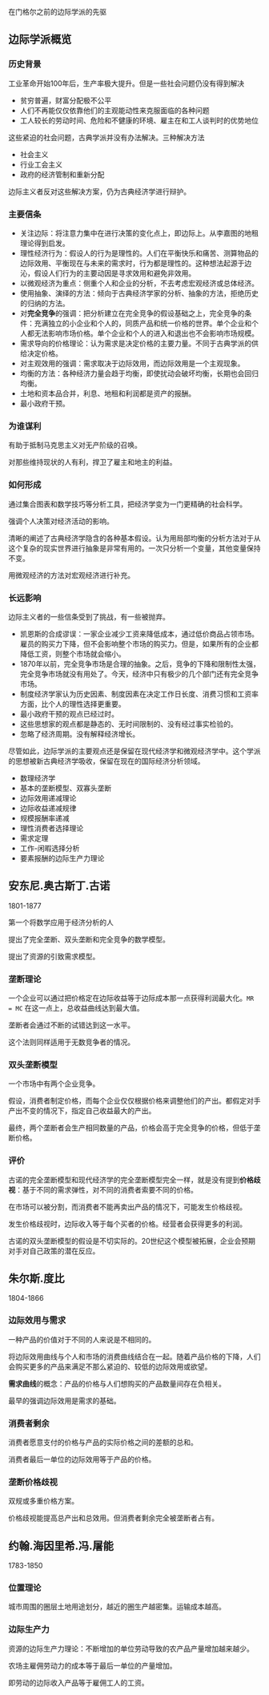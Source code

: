 
在门格尔之前的边际学派的先驱

## 边际学派概览

### 历史背景

工业革命开始100年后，生产率极大提升。但是一些社会问题仍没有得到解决
+ 贫穷普遍，财富分配极不公平
+ 人们不再能仅仅依靠他们的主观能动性来克服面临的各种问题
+ 工人较长的劳动时间、危险和不健康的环境、雇主在和工人谈判时的优势地位

这些紧迫的社会问题，古典学派并没有办法解决。三种解决方法
+ 社会主义
+ 行业工会主义
+ 政府的经济管制和重新分配

边际主义者反对这些解决方案，仍为古典经济学进行辩护。

### 主要信条

+ 关注边际：将注意力集中在进行决策的变化点上，即边际上。从李嘉图的地租理论得到启发。
+ 理性经济行为：假设人的行为是理性的。人们在平衡快乐和痛苦、测算物品的边际效用、平衡现在与未来的需求时，行为都是理性的。这种想法起源于边沁，假设人们行为的主要动因是寻求效用和避免非效用。
+ 以微观经济为重点：侧重个人和企业的分析，不去考虑宏观经济或总体经济。
+ 使用抽象、演绎的方法：倾向于古典经济学家的分析、抽象的方法，拒绝历史的归纳的方法。
+ 对**完全竞争**的强调：把分析建立在完全竞争的假设基础之上，完全竞争的条件：充满独立的小企业和个人的，同质产品和统一价格的世界。单个企业和个人都无法影响市场价格。单个企业和个人的进入和退出也不会影响市场规模。
+ 需求导向的价格理论：认为需求是决定价格的主要力量。不同于古典学派的供给决定价格。
+ 对主观效用的强调：需求取决于边际效用，而边际效用是一个主观现象。
+ 均衡的方法：各种经济力量会趋于均衡，即使扰动会破坏均衡，长期也会回归均衡。
+ 土地和资本品合并，利息、地租和利润都是资产的报酬。
+ 最小政府干预。


### 为谁谋利

有助于抵制马克思主义对无产阶级的召唤。

对那些维持现状的人有利，捍卫了雇主和地主的利益。

### 如何形成

通过集合图表和数学技巧等分析工具，把经济学变为一门更精确的社会科学。

强调个人决策对经济活动的影响。

清晰的阐述了古典经济学隐含的各种基本假设。认为用局部均衡的分析方法对于从这个复杂的现实世界进行抽象是非常有用的。一次只分析一个变量，其他变量保持不变。

用微观经济的方法对宏观经济进行补充。

### 长远影响

边际主义者的一些信条受到了挑战，有一些被抛弃。

+ 凯恩斯的合成谬误：一家企业减少工资来降低成本，通过低价商品占领市场。雇员的购买力下降，但不会影响整个市场的购买力。但是，如果所有的企业都降低工资，则整个市场就会缩小。
+ 1870年以前，完全竞争市场是合理的抽象。之后，竞争的下降和限制性太强，完全竞争市场就没有用处了。今天，经济中只有极少的几个部门还有完全竞争市场。
+ 制度经济学家认为历史因素、制度因素在决定工作日长度、消费习惯和工资率方面，比个人的理性选择更重要。
+ 最小政府干预的观点已经过时。
+ 这些思想家的观点都是静态的、无时间限制的、没有经过事实检验的。
+ 忽略了经济周期。没有解释经济增长。

尽管如此，边际学派的主要观点还是保留在现代经济学和微观经济学中。这个学派的思想被新古典经济学吸收，保留在现在的国际经济分析领域。
+ 数理经济学
+ 基本的垄断模型、双寡头垄断
+ 边际效用递减理论
+ 边际收益递减规律
+ 规模报酬率递减
+ 理性消费者选择理论
+ 需求定理
+ 工作-闲暇选择分析
+ 要素报酬的边际生产力理论

## 安东尼.奥古斯丁.古诺

1801-1877

第一个将数学应用于经济分析的人

提出了完全垄断、双头垄断和完全竞争的数学模型。

提出了资源的引致需求模型。

### 垄断理论

一个企业可以通过把价格定在边际收益等于边际成本那一点获得利润最大化。`MR = MC`
在这一点上，总收益曲线达到最大值。

垄断者会通过不断的试错达到这一水平。

这个法则同样适用于无数竞争者的情况。

### 双头垄断模型

一个市场中有两个企业竞争。

假设，消费者制定价格，而每个企业仅仅根据价格来调整他们的产出。都假定对手产出不变的情况下，指定自己收益最大的产出。

最终，两个垄断者会生产相同数量的产品，价格会高于完全竞争的价格，但低于垄断价格。

### 评价

古诺的完全垄断模型和现代经济学的完全垄断模型完全一样，就是没有提到**价格歧视**：基于不同的需求弹性，对不同的消费者索要不同的价格。

在市场可以被分割，而消费者不能再卖出产品的情况下，可能发生价格歧视。

发生价格歧视时，边际收入等于每个买者的价格。经营者会获得更多的利润。


古诺的双头垄断模型的假设是不切实际的。20世纪这个模型被拓展，企业会预期对手对自己政策的潜在反应。


## 朱尔斯.度比

1804-1866

### 边际效用与需求

一种产品的价值对于不同的人来说是不相同的。

将边际效用曲线与个人和市场的消费曲线结合在一起。随着产品价格的下降，人们会购买更多的产品来满足不那么紧迫的、较低的边际效用或欲望。

**需求曲线**的概念：产品的价格与人们想购买的产品数量间存在负相关。

最早的强调边际效用是需求的基础。

### 消费者剩余

消费者愿意支付的价格与产品的实际价格之间的差额的总和。

消费者最后一单位的边际效用等于产品的价格。

### 垄断价格歧视

双规或多重价格方案。

价格歧视能提高总产出和总效用。但消费者剩余完全被垄断者占有。

## 约翰.海因里希.冯.屠能

1783-1850

### 位置理论

城市周围的圈层土地用途划分，越近的圈生产越密集。运输成本越高。

### 边际生产力

资源的边际生产力理论：不断增加的单位劳动导致的农产品产量增加越来越少。

农场主雇佣劳动力的成本等于最后一单位的产量增加。

即劳动的边际收入产品等于雇佣工人的工资。

